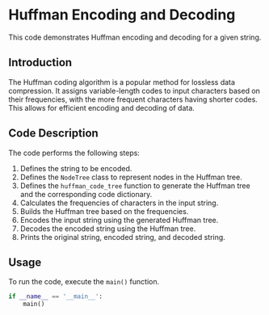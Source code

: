 # Huffman Encoding and Decoding

This code demonstrates Huffman encoding and decoding for a given string.

## Introduction

The Huffman coding algorithm is a popular method for lossless data compression. It assigns variable-length codes to input characters based on their frequencies, with the more frequent characters having shorter codes. This allows for efficient encoding and decoding of data.

## Code Description

The code performs the following steps:

1. Defines the string to be encoded.
2. Defines the `NodeTree` class to represent nodes in the Huffman tree.
3. Defines the `huffman_code_tree` function to generate the Huffman tree and the corresponding code dictionary.
4. Calculates the frequencies of characters in the input string.
5. Builds the Huffman tree based on the frequencies.
6. Encodes the input string using the generated Huffman tree.
7. Decodes the encoded string using the Huffman tree.
8. Prints the original string, encoded string, and decoded string.

## Usage

To run the code, execute the `main()` function.

```python
if __name__ == '__main__':
    main()

